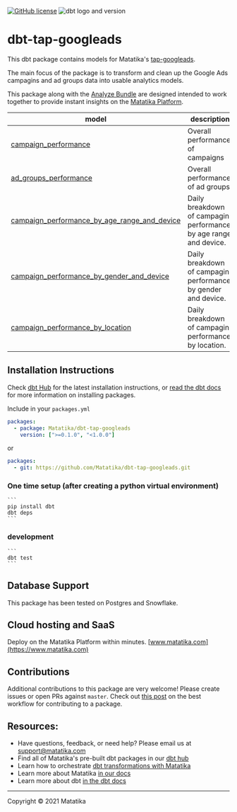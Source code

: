 <a href="https://github.com/Matatika/dbt-tap-googleads/blob/master/LICENSE"><img alt="GitHub license" src="https://img.shields.io/github/license/Matatika/dbt-tap-googleads"></a> ![dbt logo and version](https://img.shields.io/static/v1?logo=dbt&label=dbt-version&message=[%3E=0.20.x;%3C=1.0.0]&color=orange)


# dbt-tap-googleads
This dbt package contains models for Matatika's [tap-googleads](https://github.com/Matatika/tap-googleads).

The main focus of the package is to transform and clean up the Google Ads campagins and ad groups data into usable analytics models.

This package along with the [Analyze Bundle](https://github.com/Matatika/analyze-googleads) are designed intended to work together to provide instant insights on the [Matatika Platform](https://www.matatika.com).

| **model**              | **description** |
| ---------------------- | ------------------------------------------------------------- |
| [campaign_performance](models/base/campaign_performance.sql) | Overall performance of campaigns |
| [ad_groups_performance](models/base/ad_groups_performance.sql) | Overall performance of ad groups |
| [campaign_performance_by_age_range_and_device](models/base/campaign_performance_by_age_range_and_device) | Daily breakdown of campagin performance, by age range and device. |
| [campaign_performance_by_gender_and_device](models/base/campaign_performance_by_gender_and_device) | Daily breakdown of campagin performance, by gender and device. |
| [campaign_performance_by_location](models/base/campaign_performance_by_location) | Daily breakdown of campagin performance, by location. |


## Installation Instructions
Check [dbt Hub](https://hub.getdbt.com/) for the latest installation instructions, or [read the dbt docs](https://docs.getdbt.com/docs/package-management) for more information on installing packages.

Include in your `packages.yml`
```yaml
packages:
  - package: Matatika/dbt-tap-googleads
    version: [">=0.1.0", "<1.0.0"]
```
or
```yaml
packages:
  - git: https://github.com/Matatika/dbt-tap-googleads.git
```

### One time setup (after creating a python virtual environment)

    ```
    pip install dbt
    dbt deps
    ```

### development

    ```
    dbt test
    ```

## Database Support
This package has been tested on Postgres and Snowflake.

## Cloud hosting and SaaS
Deploy on the Matatika Platform within minutes. [www.matatika.com](https://www.matatika.com)

## Contributions

Additional contributions to this package are very welcome! Please create issues
or open PRs against `master`. Check out 
[this post](https://discourse.getdbt.com/t/contributing-to-a-dbt-package/657) 
on the best workflow for contributing to a package.

## Resources:
- Have questions, feedback, or need help? Please email us at support@matatika.com
- Find all of Matatika's pre-built dbt packages in our [dbt hub](https://hub.getdbt.com/Matatika/)
- Learn how to orchestrate [dbt transformations with Matatika](https://www.matatika.com/docs/getting-started/)
- Learn more about Matatika [in our docs](https://www.matatika.com/docs/introduction)
- Learn more about dbt [in the dbt docs](https://docs.getdbt.com/docs/introduction)

---

Copyright &copy; 2021 Matatika
